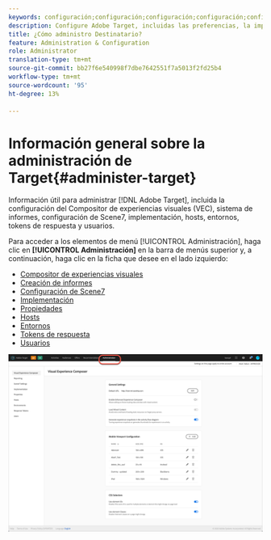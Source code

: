 ```yaml
---
keywords: configuración;configuración;configuración;configuración;configuración;administración
description: Configure Adobe Target, incluidas las preferencias, la implementación, la administración de usuarios, las propiedades, la configuración de Scene7, la administración de hosts y los tokens de respuesta.
title: ¿Cómo administro Destinatario?
feature: Administration & Configuration
role: Administrator
translation-type: tm+mt
source-git-commit: bb27f6e540998f7dbe7642551f7a5013f2fd25b4
workflow-type: tm+mt
source-wordcount: '95'
ht-degree: 13%

---
```



# Información general sobre la administración de Target{#administer-target}

Información útil para administrar [!DNL Adobe Target], incluida la configuración del Compositor de experiencias visuales (VEC), sistema de informes, configuración de Scene7, implementación, hosts, entornos, tokens de respuesta y usuarios.

Para acceder a los elementos de menú [!UICONTROL Administración], haga clic en **[!UICONTROL Administración]** en la barra de menús superior y, a continuación, haga clic en la ficha que desee en el lado izquierdo:

* [Compositor de experiencias visuales](/help/administrating-target/visual-experience-composer-set-up.md)
* [Creación de informes](/help/administrating-target/reporting.md)
* [Configuración de Scene7](/help/administrating-target/scene7-settings.md)
* [Implementación](/help/c-implementing-target/implementing-target.md)
* [Propiedades](/help/administrating-target/c-user-management/property-channel/property-channel.md)
* [Hosts](/help/administrating-target/hosts.md)
* [Entornos](/help/administrating-target/environments.md)
* [Tokens de respuesta](/help/administrating-target/response-tokens.md)
* [Usuarios](/help/administrating-target/c-user-management/user-management.md)

![Menú Administración de Adobe Target](/help/administrating-target/assets/administration.png)
